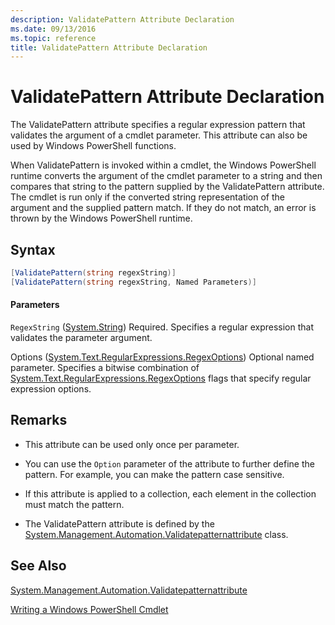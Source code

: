 ```yaml
---
description: ValidatePattern Attribute Declaration
ms.date: 09/13/2016
ms.topic: reference
title: ValidatePattern Attribute Declaration
---
```

# ValidatePattern Attribute Declaration

The ValidatePattern attribute specifies a regular expression pattern that validates the argument of a cmdlet parameter. This attribute can also be used by Windows PowerShell functions.

When ValidatePattern is invoked within a cmdlet, the Windows PowerShell runtime converts the argument of the cmdlet parameter to a string and then compares that string to the pattern supplied by the ValidatePattern attribute. The cmdlet is run only if the converted string representation of the argument and the supplied pattern match. If they do not match, an error is thrown by the Windows PowerShell runtime.

## Syntax

```csharp
[ValidatePattern(string regexString)]
[ValidatePattern(string regexString, Named Parameters)]
```

#### Parameters

`RegexString` ([System.String](/dotnet/api/System.String))
Required. Specifies a regular expression that validates the parameter argument.

Options ([System.Text.RegularExpressions.RegexOptions](/dotnet/api/System.Text.RegularExpressions.RegexOptions))
Optional named parameter. Specifies a bitwise combination of [System.Text.RegularExpressions.RegexOptions](/dotnet/api/System.Text.RegularExpressions.RegexOptions) flags that specify regular expression options.

## Remarks

- This attribute can be used only once per parameter.

- You can use the `Option` parameter of the attribute to further define the pattern. For example, you can make the pattern case sensitive.

- If this attribute is applied to a collection, each element in the collection must match the pattern.

- The ValidatePattern attribute is defined by the [System.Management.Automation.Validatepatternattribute](/dotnet/api/System.Management.Automation.ValidatePatternAttribute) class.

## See Also

[System.Management.Automation.Validatepatternattribute](/dotnet/api/System.Management.Automation.ValidatePatternAttribute)

[Writing a Windows PowerShell Cmdlet](./writing-a-windows-powershell-cmdlet.md)
